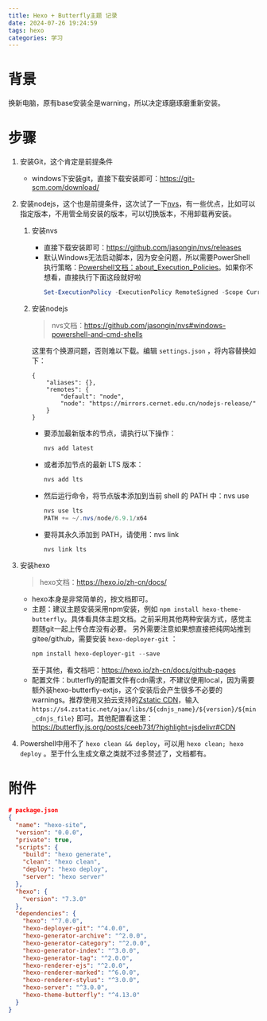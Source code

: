 ```yaml
---
title: Hexo + Butterfly主题 记录
date: 2024-07-26 19:24:59
tags: hexo
categories: 学习
---
```

# 背景
换新电脑，原有base安装全是warning，所以决定琢磨琢磨重新安装。

# 步骤
1. 安装Git，这个肯定是前提条件  
    - windows下安装git，直接下载安装即可：https://git-scm.com/download/
2. 安装nodejs，这个也是前提条件，这次试了一下[nvs](https://github.com/jasongin/nvs/)，有一些优点，比如可以指定版本，不用管全局安装的版本，可以切换版本，不用卸载再安装。  
    1. 安装nvs
        - 直接下载安装即可：https://github.com/jasongin/nvs/releases
        - 默认Windows无法启动脚本，因为安全问题，所以需要PowerShell 执行策略：[Powershell文档：about_Execution_Policies](https://learn.microsoft.com/zh-cn/powershell/module/microsoft.powershell.core/about/about_execution_policies?view=powershell-7.4&viewFallbackFrom=powershell-7.4%2C%E5%85%B3%E4%BA%8E%E6%89%A7%E8%A1%8C%E7%AD%96%E7%95%A5)。如果你不想看，直接执行下面这段就好啦
            ```powershell
            Set-ExecutionPolicy -ExecutionPolicy RemoteSigned -Scope CurrentUser
            ```
    2. 安装nodejs
        > nvs文档：https://github.com/jasongin/nvs#windows-powershell-and-cmd-shells
        
        这里有个换源问题，否则难以下载。编辑 `settings.json` ，将内容替换如下：

        ```
        {
            "aliases": {},
            "remotes": {
                "default": "node",
                "node": "https://mirrors.cernet.edu.cn/nodejs-release/"
            }
        }
        ```

        - 要添加最新版本的节点，请执行以下操作：
            ```powershell
            nvs add latest
            ```
        - 或者添加节点的最新 LTS 版本：
            ```powershell
            nvs add lts
            ```
        - 然后运行命令，将节点版本添加到当前 shell 的 PATH 中：nvs use
            ```powershell
            nvs use lts
            PATH += ~/.nvs/node/6.9.1/x64
            ```
        - 要将其永久添加到 PATH，请使用：nvs link
            ```powershell
            nvs link lts
            ```
3. 安装hexo
    > hexo文档：https://hexo.io/zh-cn/docs/

    - hexo本身是非常简单的，按文档即可。
    - 主题：建议主题安装采用npm安装，例如 `npm install hexo-theme-butterfly`。具体看具体主题文档。之前采用其他两种安装方式，感觉主题随git一起上传仓库没有必要。
    另外需要注意如果想直接把纯网站推到gitee/github，需要安装 `hexo-deployer-git` ：
        ```powershell
        npm install hexo-deployer-git --save
        ```
        至于其他，看文档吧：https://hexo.io/zh-cn/docs/github-pages
    - 配置文件：butterfly的配置文件有cdn需求，不建议使用local，因为需要额外装hexo-butterfly-extjs，这个安装后会产生很多不必要的warnings。推荐使用又拍云支持的[Zstatic CDN](https://www.zstatic.net/)，输入 `https://s4.zstatic.net/ajax/libs/${cdnjs_name}/${version}/${min_cdnjs_file}` 即可。其他配置看这里：https://butterfly.js.org/posts/ceeb73f/?highlight=jsdelivr#CDN
4. Powershell中用不了 `hexo clean && deploy`，可以用 `hexo clean; hexo deploy` 。至于什么生成文章之类就不过多赘述了，文档都有。

# 附件
```json
# package.json
{
  "name": "hexo-site",
  "version": "0.0.0",
  "private": true,
  "scripts": {
    "build": "hexo generate",
    "clean": "hexo clean",
    "deploy": "hexo deploy",
    "server": "hexo server"
  },
  "hexo": {
    "version": "7.3.0"
  },
  "dependencies": {
    "hexo": "^7.0.0",
    "hexo-deployer-git": "^4.0.0",
    "hexo-generator-archive": "^2.0.0",
    "hexo-generator-category": "^2.0.0",
    "hexo-generator-index": "^3.0.0",
    "hexo-generator-tag": "^2.0.0",
    "hexo-renderer-ejs": "^2.0.0",
    "hexo-renderer-marked": "^6.0.0",
    "hexo-renderer-stylus": "^3.0.0",
    "hexo-server": "^3.0.0",
    "hexo-theme-butterfly": "^4.13.0"
  }
}
```